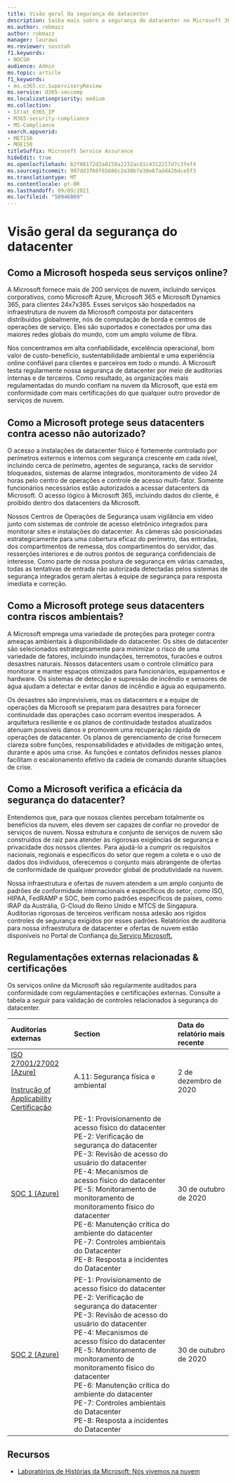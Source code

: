 ```yaml
---
title: Visão geral da segurança do datacenter
description: Saiba mais sobre a segurança do datacenter no Microsoft 365
ms.author: robmazz
author: robmazz
manager: laurawi
ms.reviewer: sosstah
f1.keywords:
- NOCSH
audience: Admin
ms.topic: article
f1_keywords:
- ms.o365.cc.SupervisoryReview
ms.service: O365-seccomp
ms.localizationpriority: medium
ms.collection:
- Strat_O365_IP
- M365-security-compliance
- MS-Compliance
search.appverid:
- MET150
- MOE150
titleSuffix: Microsoft Service Assurance
hideEdit: true
ms.openlocfilehash: b2f88172d2a8158a2232acd1c4312217d7c3fef4
ms.sourcegitcommit: 997dd3f66f65686c2e38b7e30e67add426dce5f3
ms.translationtype: MT
ms.contentlocale: pt-BR
ms.lasthandoff: 09/09/2021
ms.locfileid: "58946869"
---
```

# <a name="datacenter-security-overview"></a>Visão geral da segurança do datacenter

## <a name="how-does-microsoft-host-its-online-services"></a>Como a Microsoft hospeda seus serviços online?

A Microsoft fornece mais de 200 serviços de nuvem, incluindo serviços corporativos, como Microsoft Azure, Microsoft 365 e Microsoft Dynamics 365, para clientes 24x7x365. Esses serviços são hospedados na infraestrutura de nuvem da Microsoft composta por datacenters distribuídos globalmente, nós de computação de borda e centros de operações de serviço. Eles são suportados e conectados por uma das maiores redes globais do mundo, com um amplo volume de fibra.

Nos concentramos em alta confiabilidade, excelência operacional, bom valor de custo-benefício, sustentabilidade ambiental e uma experiência online confiável para clientes e parceiros em todo o mundo. A Microsoft testa regularmente nossa segurança de datacenter por meio de auditorias internas e de terceiros. Como resultado, as organizações mais regulamentadas do mundo confiam na nuvem da Microsoft, que está em conformidade com mais certificações do que qualquer outro provedor de serviços de nuvem.

## <a name="how-does-microsoft-protect-its-datacenters-from-unauthorized-access"></a>Como a Microsoft protege seus datacenters contra acesso não autorizado?

O acesso a instalações de datacenter físico é fortemente controlado por perímetros externos e internos com segurança crescente em cada nível, incluindo cerca de perímetro, agentes de segurança, racks de servidor bloqueados, sistemas de alarme integrados, monitoramento de vídeo 24 horas pelo centro de operações e controle de acesso multi-fator. Somente funcionários necessários estão autorizados a acessar datacenters da Microsoft. O acesso lógico à Microsoft 365, incluindo dados do cliente, é proibido dentro dos datacenters da Microsoft.

Nossos Centros de Operações de Segurança usam vigilância em vídeo junto com sistemas de controle de acesso eletrônico integrados para monitorar sites e instalações do datacenter. As câmeras são posicionadas estrategicamente para uma cobertura eficaz do perímetro, das entradas, dos compartimentos de remessa, dos compartimentos do servidor, das resserções interiores e de outros pontos de segurança confidenciais de interesse. Como parte de nossa postura de segurança em várias camadas, todas as tentativas de entrada não autorizada detectadas pelos sistemas de segurança integrados geram alertas à equipe de segurança para resposta imediata e correção.

## <a name="how-does-microsoft-protect-its-datacenters-from-environmental-hazards"></a>Como a Microsoft protege seus datacenters contra riscos ambientais?

A Microsoft emprega uma variedade de proteções para proteger contra ameaças ambientais à disponibilidade do datacenter. Os sites de datacenter são selecionados estrategicamente para minimizar o risco de uma variedade de fatores, incluindo inundações, terremotos, furacões e outros desastres naturais. Nossos datacenters usam o controle climático para monitorar e manter espaços otimizados para funcionários, equipamentos e hardware. Os sistemas de detecção e supressão de incêndio e sensores de água ajudam a detectar e evitar danos de incêndio e água ao equipamento.

Os desastres são imprevisíveis, mas os datacenters e a equipe de operações da Microsoft se preparam para desastres para fornecer continuidade das operações caso ocorram eventos inesperados. A arquitetura resiliente e os planos de continuidade testados atualizados atenuam possíveis danos e promovem uma recuperação rápida de operações de datacenter. Os planos de gerenciamento de crise fornecem clareza sobre funções, responsabilidades e atividades de mitigação antes, durante e após uma crise. As funções e contatos definidos nesses planos facilitam o escalonamento efetivo da cadeia de comando durante situações de crise.

## <a name="how-does-microsoft-verify-the-effectiveness-of-datacenter-security"></a>Como a Microsoft verifica a eficácia da segurança do datacenter?

Entendemos que, para que nossos clientes percebam totalmente os benefícios da nuvem, eles devem ser capazes de confiar no provedor de serviços de nuvem. Nossa estrutura e conjunto de serviços de nuvem são construídos de raiz para atender às rigorosas exigências de segurança e privacidade dos nossos clientes. Para ajudá-lo a cumprir os requisitos nacionais, regionais e específicos do setor que regem a coleta e o uso de dados dos indivíduos, oferecemos o conjunto mais abrangente de ofertas de conformidade de qualquer provedor global de produtividade na nuvem.

Nossa infraestrutura e ofertas de nuvem atendem a um amplo conjunto de padrões de conformidade internacionais e específicos do setor, como ISO, HIPAA, FedRAMP e SOC, bem como padrões específicos de países, como IRAP da Austrália, G-Cloud do Reino Unido e MTCS de Singapura. Auditorias rigorosas de terceiros verificam nossa adesão aos rígidos controles de segurança exigidos por esses padrões. Relatórios de auditoria para nossa infraestrutura de datacenter e ofertas de nuvem estão disponíveis no Portal de Confiança [do Serviço Microsoft.](https://servicetrust.microsoft.com/)

## <a name="related-external-regulations--certifications"></a>Regulamentações externas relacionadas & certificações

Os serviços online da Microsoft são regularmente auditados para conformidade com regulamentações e certificações externas. Consulte a tabela a seguir para validação de controles relacionados à segurança do datacenter.

| **Auditorias externas** | **Section** | **Data do relatório mais recente** |
|:--------------------|:------------|:-----------------------|  
| [ISO 27001/27002 (Azure)](https://servicetrust.microsoft.com/ViewPage/MSComplianceGuideV3?command=Download&downloadType=Document&downloadId=e9116047-f327-430c-a83f-166b7e561ad6&tab=7027ead0-3d6b-11e9-b9e1-290b1eb4cdeb&docTab=7027ead0-3d6b-11e9-b9e1-290b1eb4cdeb_ISO_Reports) <br><br> [Instrução of Applicability](https://servicetrust.microsoft.com/ViewPage/MSComplianceGuideV3?command=Download&downloadType=Document&downloadId=00af6c3e-7f3e-4e0d-8b0e-79f45ef2cef1&tab=7027ead0-3d6b-11e9-b9e1-290b1eb4cdeb&docTab=7027ead0-3d6b-11e9-b9e1-290b1eb4cdeb_ISO_Reports) <br> [Certificação](https://servicetrust.microsoft.com/ViewPage/MSComplianceGuideV3?command=Download&downloadType=Document&downloadId=d7af5304-3a31-40e6-9abb-e26352305d41&tab=7027ead0-3d6b-11e9-b9e1-290b1eb4cdeb&docTab=7027ead0-3d6b-11e9-b9e1-290b1eb4cdeb_ISO_Reports) | A.11: Segurança física e ambiental | 2 de dezembro de 2020 |
| [SOC 1 (Azure)](https://servicetrust.microsoft.com/ViewPage/MSComplianceGuideV3?command=Download&downloadType=Document&downloadId=66043614-5628-4e26-83be-057eb3bb026c&tab=7027ead0-3d6b-11e9-b9e1-290b1eb4cdeb&docTab=7027ead0-3d6b-11e9-b9e1-290b1eb4cdeb_SOC_%2F_SSAE_16_Reports) | PE-1: Provisionamento de acesso físico do datacenter <br> PE-2: Verificação de segurança do datacenter <br> PE-3: Revisão de acesso do usuário do datacenter <br> PE-4: Mecanismos de acesso físico do datacenter <br> PE-5: Monitoramento de monitoramento de monitoramento físico do datacenter <br> PE-6: Manutenção crítica do ambiente do datacenter <br> PE-7: Controles ambientais do Datacenter <br> PE-8: Resposta a incidentes do Datacenter | 30 de outubro de 2020 |
| [SOC 2 (Azure)](https://servicetrust.microsoft.com/ViewPage/MSComplianceGuideV3?command=Download&downloadType=Document&downloadId=ce5bfbea-3514-40ae-a8a6-3617106a0b56&tab=7027ead0-3d6b-11e9-b9e1-290b1eb4cdeb&docTab=7027ead0-3d6b-11e9-b9e1-290b1eb4cdeb_SOC_%2F_SSAE_16_Reports) | PE-1: Provisionamento de acesso físico do datacenter <br> PE-2: Verificação de segurança do datacenter <br> PE-3: Revisão de acesso do usuário do datacenter <br> PE-4: Mecanismos de acesso físico do datacenter <br> PE-5: Monitoramento de monitoramento de monitoramento físico do datacenter <br> PE-6: Manutenção crítica do ambiente do datacenter <br> PE-7: Controles ambientais do Datacenter <br> PE-8: Resposta a incidentes do Datacenter | 30 de outubro de 2020 |

## <a name="resources"></a>Recursos

- [Laboratórios de Histórias da Microsoft: Nós vivemos na nuvem](https://news.microsoft.com/stories/microsoft-datacenter-tour/)